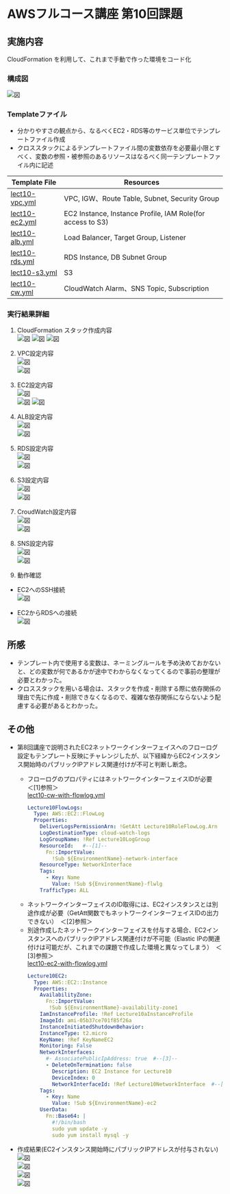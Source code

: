 # AWSフルコース講座 第10回課題

## 実施内容

CloudFormation を利用して、これまで手動で作った環境をコード化

### 構成図

  ![図](images_lec10/lect10-overview2.png)

### Templateファイル

- 分かりやすさの観点から、なるべくEC2・RDS等のサービス単位でテンプレートファイル作成
- クロススタックによるテンプレートファイル間の変数依存を必要最小限とすべく、変数の参照・被参照のあるリソースはなるべく同一テンプレートファイル内に記述

|Template File|Resources|
|--|--|
|[lect10-vpc.yml](templates_lec10/lect10-vpc.yml)|VPC, IGW、Route Table, Subnet, Security Group|
|[lect10-ec2.yml](templates_lec10/lect10-ec2.yml)|EC2 Instance, Instance Profile, IAM Role(for access to S3)|
|[lect10-alb.yml](templates_lec10/lect10-alb.yml)|Load Balancer, Target Group, Listener|
|[lect10-rds.yml](templates_lec10/lect10-rds.yml)|RDS Instance, DB Subnet Group|
|[lect10-s3.yml](templates_lec10/lect10-s3.yml)|S3|
|[lect10-cw.yml](templates_lec10/lect10-cw.yml)|CloudWatch Alarm、SNS Topic, Subscription|


### 実行結果詳細

1. CloudFormation スタック作成内容  
   ![図](images_lec10/1-1_Sstacks.PNG)
   ![図](images_lec10/1-2_Resource.PNG)
   ![図](images_lec10/1-3_Export.PNG)


2. VPC設定内容  
   ![図](images_lec10/2-1_VPC_resourcemap.PNG)  
   ![図](images_lec10/2-2_SecurityGroup.PNG)  


3. EC2設定内容  
   ![図](images_lec10/3-1_EC2-cverview.PNG)  
   ![図](images_lec10/3-2_NetworkInterface.PNG)
   ![図](images_lec10/3-3_IAMRole.PNG)


4. ALB設定内容  
   ![図](images_lec10/4-1_ALB_overview.PNG)  
   ![図](images_lec10/4-2_TargetGroup_overview.PNG)  


5. RDS設定内容  
   ![図](images_lec10/5-1_RDS_overview.PNG)  
   ![図](images_lec10/5-2_RDS_Settings.PNG)  


6. S3設定内容  
   ![図](images_lec10/6-1_S3_Objects.PNG)  
   ![図](images_lec10/6-2_S3_access_settings.PNG)


7. CroudWatch設定内容  
   ![図](images_lec10/7-1_Alarm.PNG)  
   ![図](images_lec10/7-2_Alarm_Action.PNG)  


8. SNS設定内容  
   ![図](images_lec10/8-1_SNS_Topics.PNG)  
   ![図](images_lec10/8-2_Subscription-before-confirmation.PNG)  


9. 動作確認
  - EC2へのSSH接続  
   ![図](images_lec10/9-1_EC2_AccessTest.PNG)  

  - EC2からRDSへの接続  
   ![図](images_lec10/9-2_RDS_AccessTest.PNG)  


## 所感
  - テンプレート内で使用する変数は、ネーミングルールを予め決めておかないと、どの変数が何であるかが途中でわからなくなってくるので事前の整理が必要とわかった。
  - クロススタックを用いる場合は、スタックを作成・削除する際に依存関係の理由で先に作成・削除できなくなるので、複雑な依存関係にならないよう配慮する必要があるとわかった。


## その他
  - 第8回講座で説明されたEC2ネットワークインターフェイスへのフローログ設定もテンプレート反映にチャレンジしたが、以下経緯からEC2インスタンス開始時のパブリックIPアドレス関連付けが不可と判断し断念。
    - フローログのプロパティにはネットワークインターフェイスIDが必要　＜\[1\]参照＞  
      [lect10-cw-with-flowlog.yml](templates_lec10/lect10-cw-with-flowlog.yml)
      ```yml
      Lecture10FlowLogs:
        Type: AWS::EC2::FlowLog
        Properties:
          DeliverLogsPermissionArn: !GetAtt Lecture10RoleFlowLog.Arn
          LogDestinationType: cloud-watch-logs
          LogGroupName: !Ref Lecture10LogGroup
          ResourceId:   #--[1]--
            Fn::ImportValue:
              !Sub ${EnvironmentName}-network-interface
          ResourceType: NetworkInterface
          Tags:
            - Key: Name
              Value: !Sub ${EnvironmentName}-flwlg
          TrafficType: ALL
      ```
    - ネットワークインターフェイスのID取得には、EC2インスタンスとは別途作成が必要（GetAtt関数でもネットワークインターフェイスIDの出力できない）　＜\[2\]参照＞
    - 別途作成したネットワークインターフェイスを付与する場合、EC2インスタンスへのパブリックIPアドレス関連付けが不可能（Elastic IPの関連付けは可能だが、これまでの課題で作成した環境と異なってしまう）　＜\[3\]参照＞  
      [lect10-ec2-with-flowlog.yml](templates_lec10/lect10-ec2-with-flowlog.yml)  
      ```yml
      Lecture10EC2:
        Type: AWS::EC2::Instance
        Properties:
          AvailabilityZone:
            Fn::ImportValue:
             !Sub ${EnvironmentName}-availability-zone1
          IamInstanceProfile: !Ref Lecture10aInstanceProfile
          ImageId: ami-05b37ce701f85f26a
          InstanceInitiatedShutdownBehavior:
          InstanceType: t2.micro
          KeyName: !Ref KeyNameEC2
          Monitoring: False
          NetworkInterfaces:
            #- AssociatePublicIpAddress: true  #--[3]--
            - DeleteOnTermination: false
              Description: EC2 Instance for Lecture10
              DeviceIndex: 0
              NetworkInterfaceId: !Ref Lecture10NetworkInterface  #--[2]--
          Tags:
            - Key: Name
              Value: !Sub ${EnvironmentName}-ec2
          UserData:
            Fn::Base64: |
              #!/bin/bash
              sudo yum update -y
              sudo yum install mysql -y
        ``` 

  - 作成結果\(EC2インスタンス開始時にパブリックIPアドレスが付与されない\)  
    ![図](images_lec10/extr-1_NetworkInterfaceAttach.PNG)   
    ![図](images_lec10/extr-2_LogGroup.PNG)   
    ![図](images_lec10/extr-3_EC2start.PNG)   
    ![図](images_lec10/extr-4_NoPublicIP.PNG)   
